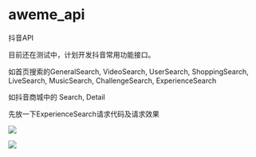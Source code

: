 # aweme_api
抖音API

目前还在测试中，计划开发抖音常用功能接口。

如首页搜索的GeneralSearch, VideoSearch, UserSearch, ShoppingSearch, LiveSearch, MusicSearch, ChallengeSearch, ExperienceSearch

如抖音商城中的 Search, Detail

先放一下ExperienceSearch请求代码及请求效果

![](20250618-151340.png)

![](20250618-151506.png)
